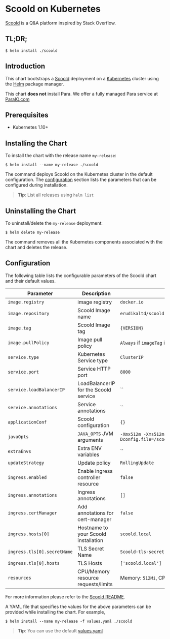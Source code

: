# Scoold on Kubernetes

[Scoold](https://scoold.com) is a Q&A platform inspired by Stack Overflow.

## TL;DR;

```console
$ helm install ./scoold
```

## Introduction

This chart bootstraps a [Scoold](https://github.com/Erudika/scoold) deployment on a [Kubernetes](http://kubernetes.io) cluster using the [Helm](https://helm.sh) package manager.

This chart **does not** install Para. We offer a fully managed Para service at [ParaIO.com](https://paraio.com)

## Prerequisites

- Kubernetes 1.10+

## Installing the Chart

To install the chart with the release name `my-release`:

```console
$ helm install --name my-release ./scoold
```

The command deploys Scoold on the Kubernetes cluster in the default configuration. The [configuration](#configuration) section lists the parameters that can be configured during installation.

> **Tip**: List all releases using `helm list`

## Uninstalling the Chart

To uninstall/delete the `my-release` deployment:

```console
$ helm delete my-release
```

The command removes all the Kubernetes components associated with the chart and deletes the release.

## Configuration

The following table lists the configurable parameters of the Scoold chart and their default values.

| Parameter                           | Description                                                   | Default                                                  |
|-------------------------------------|---------------------------------------------------------------|----------------------------------------------------------|
| `image.registry`                    | image registry                                                | `docker.io`                                              |
| `image.repository`                  | Scoold Image name                                             | `erudikaltd/scoold`                                      |
| `image.tag`                         | Scoold Image tag                                              | `{VERSION}`                                              |
| `image.pullPolicy`                  | Image pull policy                                             | `Always` if `imageTag` is `latest`, else `IfNotPresent`  |
| `service.type`                      | Kubernetes Service type                                       | `ClusterIP`                                           |
| `service.port`                      | Service HTTP port                                             | `8000`                                                   |
| `service.loadBalancerIP`            | LoadBalancerIP for the Scoold service                         | ``                                                       |
| `service.annotations`               | Service annotations                                           | ``                                                       |
| `applicationConf`                   | Scoold configuration                                          | `{}`                                                     |
| `javaOpts`                          | `JAVA_OPTS` JVM arguments                                     | `-Xmx512m -Xms512m -Dconfig.file=/scoold/config/application.conf` |
| `extraEnvs`                         | Extra ENV variables                                           | ``                                                       |
| `updateStrategy`                    | Update policy                                                 | `RollingUpdate`                                          |
| `ingress.enabled`                   | Enable ingress controller resource                            | `false`                                                  |
| `ingress.annotations`               | Ingress annotations                                           | `[]`                                                     |
| `ingress.certManager`               | Add annotations for cert-manager                              | `false`                                                  |
| `ingress.hosts[0]`                  | Hostname to your Scoold installation                          | `scoold.local`                                           |
| `ingress.tls[0].secretName`         | TLS Secret Name                                               | `Scoold-tls-secret`                                      |
| `ingress.tls[0].hosts`              | TLS Hosts                                                     | `['scoold.local']`                                       |
| `resources`                         | CPU/Memory resource requests/limits                           | Memory: `512Mi`, CPU: `300m`                             |

For more information please refer to the [Scoold README](https://github.com/Erudika/scoold/blob/master/README.md).

A YAML file that specifies the values for the above parameters can be provided while installing the chart. For example,

```console
$ helm install --name my-release -f values.yaml ./scoold
```

> **Tip**: You can use the default [values.yaml](values.yaml)
